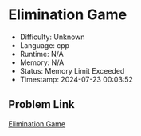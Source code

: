 # Elimination Game

- Difficulty: Unknown
- Language: cpp
- Runtime: N/A
- Memory: N/A
- Status: Memory Limit Exceeded
- Timestamp: 2024-07-23 00:03:52

## Problem Link
[Elimination Game](https://leetcode.com/problems/elimination-game)

